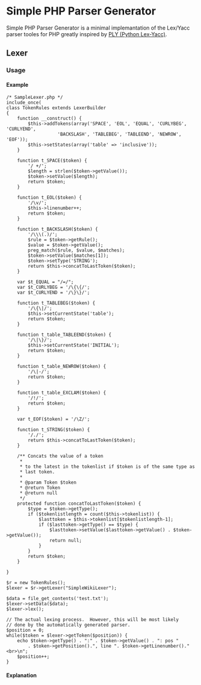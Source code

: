 # Simple PHP Parser Generator

Simple PHP Parser Generator is a minimal implemantation of the Lex/Yacc parser tooles for PHP greatly inspired by [PLY (Python Lex-Yacc)](http://www.dabeaz.com/ply/).

## Lexer

### Usage

#### Example

    /* SampleLexer.php */
    include_once(
    class TokenRules extends LexerBuilder
    {
        function __construct() {
        	$this->addTokens(array('SPACE', 'EOL', 'EQUAL', 'CURLYBEG', 'CURLYEND', 
	       		       'BACKSLASH', 'TABLEBEG', 'TABLEEND', 'NEWROW', 'EOF'));
           	$this->setStates(array('table' => 'inclusive'));
        }

        function t_SPACE($token) {
        	'/ +/';
        	$length = strlen($token->getValue());
        	$token->setValue($length);
        	return $token;
        }

        function t_EOL($token) {
        	'/\v/';
        	$this->linenumber++;
        	return $token;
        }

        function t_BACKSLASH($token) {
        	'/\\\(.)/';
        	$rule = $token->getRule();
        	$value = $token->getValue();
        	preg_match($rule, $value, $matches);
        	$token->setValue($matches[1]);
        	$token->setType('STRING');
        	return $this->concatToLastToken($token);
        }

        var $t_EQUAL = "/=/";
        var $t_CURLYBEG = '/\{\{/';
        var $t_CURLYEND = '/\}\}/';

        function t_TABLEBEG($token) {
        	'/\{\|/';
        	$this->setCurrentState('table');
        	return $token;
        }

        function t_table_TABLEEND($token) {
        	'/\|\}/';
        	$this->setCurrentState('INITIAL');
        	return $token;
        }

        function t_table_NEWROW($token) {
        	'/\|-/';
        	return $token;
        }

        function t_table_EXCLAM($token) {
        	'/!/';
        	return $token;
        }

        var t_EOF($token) = '/\Z/';

        function t_STRING($token) {
        	'/./';
        	return $this->concatToLastToken($token);
        }

        /** Concats the value of a token 
         *
         * to the latest in the tokenlist if $token is of the same type as
         * last token.
         *
         * @param Token $token
         * @return Token
         * @return null
         */
        protected function concatToLastToken($token) {
        	$type = $token->getType();
        	if ($tokenlistlength = count($this->tokenlist)) {
        	    $lasttoken = $this->tokenlist[$tokenlistlength-1];
        	    if ($lasttoken->getType() == $type) {
            		$lasttoken->setValue($lasttoken->getValue() . $token->getValue());
            		return null;
        	    }
        	}
        	return $token;
        }

    }

    $r = new TokenRules();
    $lexer = $r->getLexer("SimpleWikiLexer");

    $data = file_get_contents('test.txt');
    $lexer->setData($data);
    $lexer->lex();

    // The actual lexing process.  However, this will be most likely 
    // done by the automatically generated parser.
    $position = 0;
    while($token = $lexer->getToken($position)) {
        echo $token->getType() . ":" . $token->getValue() . ": pos " 
            . $token->getPosition().", line ". $token->getLinenumber()."<br>\n";
        $position++;
    }

#### Explanation
